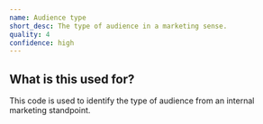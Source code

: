 ```yaml
---
name: Audience type
short_desc: The type of audience in a marketing sense.
quality: 4
confidence: high
---
```


## What is this used for?

This code is used to identify the type of audience from an internal marketing standpoint.
